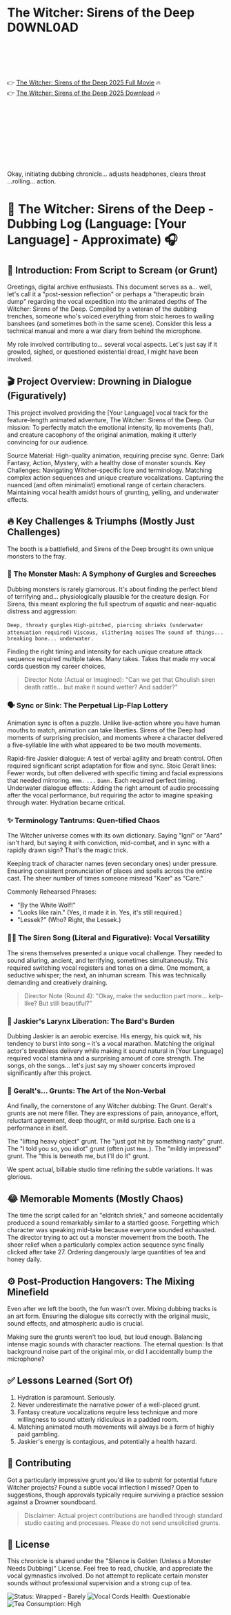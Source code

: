 # The Witcher: Sirens of the Deep D0WNL0AD

<br><br><br><br>


👉 <a href="https://Teddy-timekasti1974.github.io/tumcddvqpj/">The Witcher: Sirens of the Deep 2025 Full Movie</a> 🔥
<br>
👉 <a href="https://Teddy-timekasti1974.github.io/tumcddvqpj/">The Witcher: Sirens of the Deep 2025 Download</a> 🔥


<br><br><br><br><br><br><br><br>


Okay, initiating dubbing chronicle... adjusts headphones, clears throat ...rolling... action.



# 🎤 The Witcher: Sirens of the Deep - Dubbing Log (Language: [Your Language] - Approximate) 🎧

## 📄 Introduction: From Script to Scream (or Grunt)

Greetings, digital archive enthusiasts. This document serves as a... well, let's call it a "post-session reflection" or perhaps a "therapeutic brain dump" regarding the vocal expedition into the animated depths of The Witcher: Sirens of the Deep. Compiled by a veteran of the dubbing trenches, someone who's voiced everything from stoic heroes to wailing banshees (and sometimes both in the same scene). Consider this less a technical manual and more a war diary from behind the microphone.

My role involved contributing to... several vocal aspects. Let's just say if it growled, sighed, or questioned existential dread, I might have been involved.

## 🎬 Project Overview: Drowning in Dialogue (Figuratively)

This project involved providing the [Your Language] vocal track for the feature-length animated adventure, The Witcher: Sirens of the Deep. Our mission: To perfectly match the emotional intensity, lip movements (ha!), and creature cacophony of the original animation, making it utterly convincing for our audience.

   Source Material: High-quality animation, requiring precise sync.
   Genre: Dark Fantasy, Action, Mystery, with a healthy dose of monster sounds.
   Key Challenges:
       Navigating Witcher-specific lore and terminology.
       Matching complex action sequences and unique creature vocalizations.
       Capturing the nuanced (and often minimalist) emotional range of certain characters.
       Maintaining vocal health amidst hours of grunting, yelling, and underwater effects.

## 🔥 Key Challenges & Triumphs (Mostly Just Challenges)

The booth is a battlefield, and Sirens of the Deep brought its own unique monsters to the fray.

### 🧟 The Monster Mash: A Symphony of Gurgles and Screeches

Dubbing monsters is rarely glamorous. It's about finding the perfect blend of terrifying and... physiologically plausible for the creature design. For Sirens, this meant exploring the full spectrum of aquatic and near-aquatic distress and aggression:

   `Deep, throaty gurgles`
   `High-pitched, piercing shrieks (underwater attenuation required)`
   `Viscous, slithering noises`
   `The sound of things... breaking bone... underwater.`

Finding the right timing and intensity for each unique creature attack sequence required multiple takes. Many takes. Takes that made my vocal cords question my career choices.

> Director Note (Actual or Imagined): "Can we get that Ghoulish siren death rattle... but make it sound wetter? And sadder?"

### 🗣️ Sync or Sink: The Perpetual Lip-Flap Lottery

Animation sync is often a puzzle. Unlike live-action where you have human mouths to match, animation can take liberties. Sirens of the Deep had moments of surprising precision, and moments where a character delivered a five-syllable line with what appeared to be two mouth movements.

   Rapid-fire Jaskier dialogue: A test of verbal agility and breath control. Often required significant script adaptation for flow and sync.
   Stoic Geralt lines: Fewer words, but often delivered with specific timing and facial expressions that needed mirroring. `Hmm.` `...` `Damn.` Each required perfect timing.
   Underwater dialogue effects: Adding the right amount of audio processing after the vocal performance, but requiring the actor to imagine speaking through water. Hydration became critical.

### ✨ Terminology Tantrums: Quen-tified Chaos

The Witcher universe comes with its own dictionary. Saying "Igni" or "Aard" isn't hard, but saying it with conviction, mid-combat, and in sync with a rapidly drawn sign? That's the magic trick.

   Keeping track of character names (even secondary ones) under pressure.
   Ensuring consistent pronunciation of places and spells across the entire cast.
   The sheer number of times someone misread "Kaer" as "Care."


Commonly Rehearsed Phrases:
- "By the White Wolf!"
- "Looks like rain." (Yes, it made it in. Yes, it's still required.)
- "Lessek?" (Who? Right, the Lessek.)


### 🧜‍♀️ The Siren Song (Literal and Figurative): Vocal Versatility

The sirens themselves presented a unique vocal challenge. They needed to sound alluring, ancient, and terrifying, sometimes simultaneously. This required switching vocal registers and tones on a dime. One moment, a seductive whisper; the next, an inhuman scream. This was technically demanding and creatively draining.

> Director Note (Round 4): "Okay, make the seduction part more... kelp-like? But still beautiful?"

### 🎻 Jaskier's Larynx Liberation: The Bard's Burden

Dubbing Jaskier is an aerobic exercise. His energy, his quick wit, his tendency to burst into song – it's a vocal marathon. Matching the original actor's breathless delivery while making it sound natural in [Your Language] required vocal stamina and a surprising amount of core strength. The songs, oh the songs... let's just say my shower concerts improved significantly after this project.

### 🤔 Geralt's... Grunts: The Art of the Non-Verbal

And finally, the cornerstone of any Witcher dubbing: The Grunt. Geralt's grunts are not mere filler. They are expressions of pain, annoyance, effort, reluctant agreement, deep thought, or mild surprise. Each one is a performance in itself.

   The "lifting heavy object" grunt.
   The "just got hit by something nasty" grunt.
   The "I told you so, you idiot" grunt (often just `Hmm.`).
   The "mildly impressed" grunt.
   The "this is beneath me, but I'll do it" grunt.

We spent actual, billable studio time refining the subtle variations. It was glorious.

## 😂 Memorable Moments (Mostly Chaos)

   The time the script called for an "eldritch shriek," and someone accidentally produced a sound remarkably similar to a startled goose.
   Forgetting which character was speaking mid-take because everyone sounded exhausted.
   The director trying to act out a monster movement from the booth.
   The sheer relief when a particularly complex action sequence sync finally clicked after take 27.
   Ordering dangerously large quantities of tea and honey daily.

## ⚙️ Post-Production Hangovers: The Mixing Minefield

Even after we left the booth, the fun wasn't over. Mixing dubbing tracks is an art form. Ensuring the dialogue sits correctly with the original music, sound effects, and atmospheric audio is crucial.

   Making sure the grunts weren't too loud, but loud enough.
   Balancing intense magic sounds with character reactions.
   The eternal question: Is that background noise part of the original mix, or did I accidentally bump the microphone?

## ✅ Lessons Learned (Sort Of)

1.  Hydration is paramount. Seriously.
2.  Never underestimate the narrative power of a well-placed grunt.
3.  Fantasy creature vocalizations require less technique and more willingness to sound utterly ridiculous in a padded room.
4.  Matching animated mouth movements will always be a form of highly paid gambling.
5.  Jaskier's energy is contagious, and potentially a health hazard.

## 🤝 Contributing

Got a particularly impressive grunt you'd like to submit for potential future Witcher projects? Found a subtle vocal inflection I missed? Open to suggestions, though approvals typically require surviving a practice session against a Drowner soundboard.

> Disclaimer: Actual project contributions are handled through standard studio casting and processes. Please do not send unsolicited grunts.

## 📜 License

This chronicle is shared under the "Silence is Golden (Unless a Monster Needs Dubbing)" License. Feel free to read, chuckle, and appreciate the vocal gymnastics involved. Do not attempt to replicate certain monster sounds without professional supervision and a strong cup of tea.



![Status: Wrapped - Barely](https://img.shields.io/badge/Status-Wrapped%20%2D%20Barely-green) ![Vocal Cords Health: Questionable](https://img.shields.io/badge/Vocal%20Health-Questionable-red) ![Tea Consumption: High](https://img.shields.io/badge/Tea%20Consumption-High-blue)

